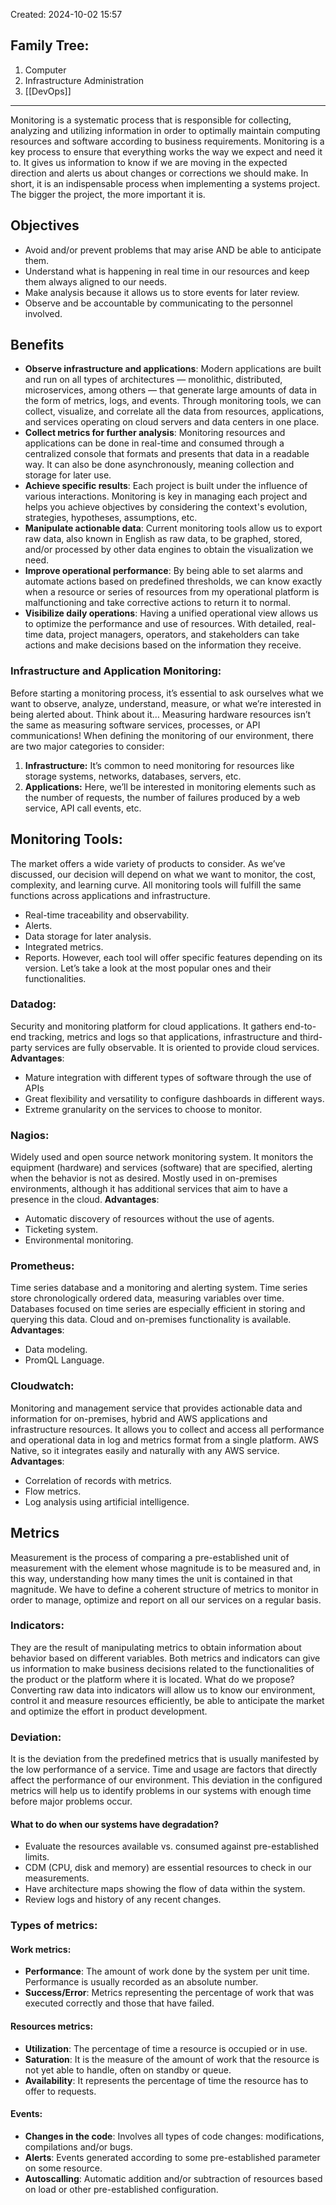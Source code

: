 Created: 2024-10-02 15:57
## Family Tree:
1. Computer
2. Infrastructure Administration
3. [[DevOps]]
-- -
Monitoring is a systematic process that is responsible for collecting, analyzing and utilizing information in order to optimally maintain computing resources and software according to business requirements.
Monitoring is a key process to ensure that everything works the way we expect and need it to. It gives us information to know if we are moving in the expected direction and alerts us about changes or corrections we should make. In short, it is an indispensable process when implementing a systems project. The bigger the project, the more important it is.
## Objectives
- Avoid and/or prevent problems that may arise AND be able to anticipate them.
- Understand what is happening in real time in our resources and keep them always aligned to our needs.
- Make analysis because it allows us to store events for later review.
- Observe and be accountable by communicating to the personnel involved.
## Benefits
- **Observe infrastructure and applications**:
  Modern applications are built and run on all types of architectures — monolithic, distributed, microservices, among others — that generate large amounts of data in the form of metrics, logs, and events. Through monitoring tools, we can collect, visualize, and correlate all the data from resources, applications, and services operating on cloud servers and data centers in one place.
- **Collect metrics for further analysis**:
  Monitoring resources and applications can be done in real-time and consumed through a centralized console that formats and presents that data in a readable way. It can also be done asynchronously, meaning collection and storage for later use.
- **Achieve specific results**:
  Each project is built under the influence of various interactions. Monitoring is key in managing each project and helps you achieve objectives by considering the context's evolution, strategies, hypotheses, assumptions, etc.
- **Manipulate actionable data**:
  Current monitoring tools allow us to export raw data, also known in English as raw data, to be graphed, stored, and/or processed by other data engines to obtain the visualization we need.
- **Improve operational performance**:
  By being able to set alarms and automate actions based on predefined thresholds, we can know exactly when a resource or series of resources from my operational platform is malfunctioning and take corrective actions to return it to normal.
- **Visibilize daily operations**:
  Having a unified operational view allows us to optimize the performance and use of resources. With detailed, real-time data, project managers, operators, and stakeholders can take actions and make decisions based on the information they receive.
### Infrastructure and Application Monitoring:
Before starting a monitoring process, it’s essential to ask ourselves what we want to observe, analyze, understand, measure, or what we’re interested in being alerted about. Think about it… Measuring hardware resources isn’t the same as measuring software services, processes, or API communications!
When defining the monitoring of our environment, there are two major categories to consider:
1. **Infrastructure:** It’s common to need monitoring for resources like storage systems, networks, databases, servers, etc.
2. **Applications:** Here, we’ll be interested in monitoring elements such as the number of requests, the number of failures produced by a web service, API call events, etc.
## Monitoring Tools:
The market offers a wide variety of products to consider. As we’ve discussed, our decision will depend on what we want to monitor, the cost, complexity, and learning curve.
All monitoring tools will fulfill the same functions across applications and infrastructure.
- Real-time traceability and observability.
- Alerts.
- Data storage for later analysis.
- Integrated metrics.
- Reports.
However, each tool will offer specific features depending on its version. Let’s take a look at the most popular ones and their functionalities.
### Datadog:
Security and monitoring platform for cloud applications. It gathers end-to-end tracking, metrics and logs so that applications, infrastructure and third-party services are fully observable. It is oriented to provide cloud services.
**Advantages**:
- Mature integration with different types of software through the use of APIs
- Great flexibility and versatility to configure dashboards in different ways.
- Extreme granularity on the services to choose to monitor.
### Nagios:
Widely used and open source network monitoring system. It monitors the equipment (hardware) and services (software) that are specified, alerting when the behavior is not as desired. Mostly used in on-premises environments, although it has additional services that aim to have a presence in the cloud.
**Advantages**:
- Automatic discovery of resources without the use of agents.
- Ticketing system.
- Environmental monitoring.
### Prometheus:
Time series database and a monitoring and alerting system. Time series store chronologically ordered data, measuring variables over time. Databases focused on time series are especially efficient in storing and querying this data. Cloud and on-premises functionality is available.
**Advantages**:
- Data modeling.
- PromQL Language.
### Cloudwatch:
Monitoring and management service that provides actionable data and information for on-premises, hybrid and AWS applications and infrastructure resources. It allows you to collect and access all performance and operational data in log and metrics format from a single platform. AWS Native, so it integrates easily and naturally with any AWS service.
**Advantages**:
- Correlation of records with metrics.
- Flow metrics.
- Log analysis using artificial intelligence.
## Metrics
Measurement is the process of comparing a pre-established unit of measurement with the element whose magnitude is to be measured and, in this way, understanding how many times the unit is contained in that magnitude.
We have to define a coherent structure of metrics to monitor in order to manage, optimize and report on all our services on a regular basis.
### Indicators:
They are the result of manipulating metrics to obtain information about behavior based on different variables. Both metrics and indicators can give us information to make business decisions related to the functionalities of the product or the platform where it is located.
What do we propose? Converting raw data into indicators will allow us to know our environment, control it and measure resources efficiently, be able to anticipate the market and optimize the effort in product development.
### Deviation:
It is the deviation from the predefined metrics that is usually manifested by the low performance of a service. Time and usage are factors that directly affect the performance of our environment.
This deviation in the configured metrics will help us to identify problems in our systems with enough time before major problems occur.
#### What to do when our systems have degradation?
- Evaluate the resources available vs. consumed against pre-established limits.
- CDM (CPU, disk and memory) are essential resources to check in our measurements.
- Have architecture maps showing the flow of data within the system.
- Review logs and history of any recent changes.
### Types of metrics:
#### Work metrics:
- **Performance**: The amount of work done by the system per unit time. Performance is usually recorded as an absolute number.
- **Success/Error**: Metrics representing the percentage of work that was executed correctly and those that have failed.
#### Resources metrics:
- **Utilization**: The percentage of time a resource is occupied or in use.
- **Saturation**: It is the measure of the amount of work that the resource is not yet able to handle, often on standby or queue.
- **Availability**: It represents the percentage of time the resource has to offer to requests.
#### Events:
- **Changes in the code**: Involves all types of code changes: modifications, compilations and/or bugs.
- **Alerts**: Events generated according to some pre-established parameter on some resource.
- **Autoscalling**: Automatic addition and/or subtraction of resources based on load or other pre-established configuration.